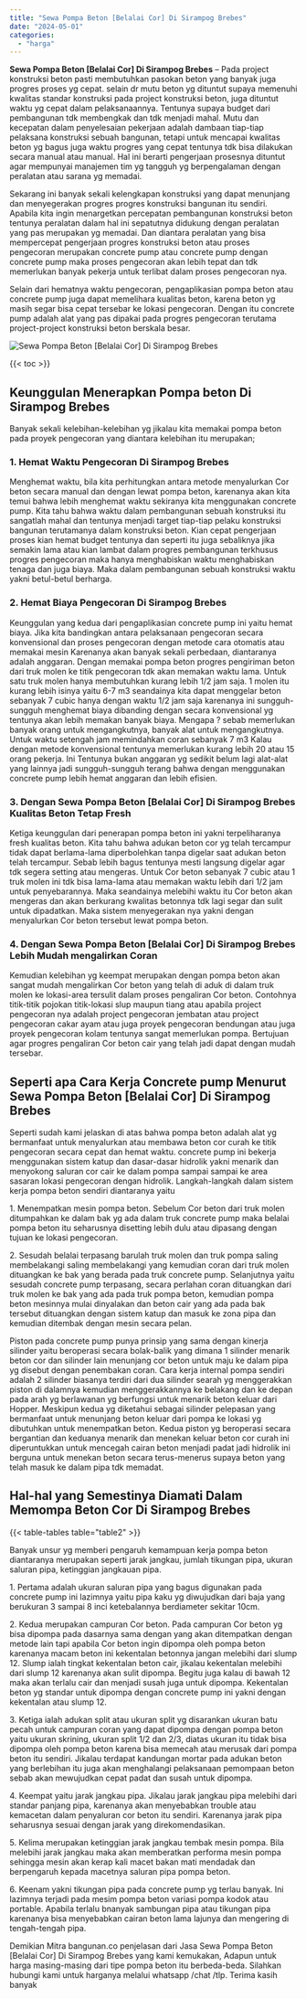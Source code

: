 ```yaml
---
title: "Sewa Pompa Beton [Belalai Cor] Di Sirampog Brebes"
date: "2024-05-01"
categories: 
  - "harga"
---
```


**Sewa Pompa Beton \[Belalai Cor\] Di Sirampog Brebes** – Pada project konstruksi beton pasti membutuhkan pasokan beton yang banyak juga progres proses yg cepat. selain dr mutu beton yg dituntut supaya memenuhi kwalitas standar konstruksi pada project konstruksi beton, juga dituntut waktu yg cepat dalam pelaksanaannya. Tentunya supaya budget dari pembangunan tdk membengkak dan tdk menjadi mahal. Mutu dan kecepatan dalam penyelesaian pekerjaan adalah dambaan tiap-tiap pelaksana konstruksi sebuah bangunan, tetapi untuk mencapai kwalitas beton yg bagus juga waktu progres yang cepat tentunya tdk bisa dilakukan secara manual atau manual. Hal ini berarti pengerjaan prosesnya dituntut agar mempunyai manajemen tim yg tangguh yg berpengalaman dengan peralatan atau sarana yg memadai.

Sekarang ini banyak sekali kelengkapan konstruksi yang dapat menunjang dan menyegerakan progres progres konstruksi bangunan itu sendiri. Apabila kita ingin menargetkan percepatan pembangunan konstruksi beton tentunya peralatan dalam hal ini sepatutnya didukung dengan peralatan yang pas merupakan yg memadai. Dan diantara peralatan yang bisa mempercepat pengerjaan progres konstruksi beton atau proses pengecoran merupakan concrete pump atau concrete pump dengan concrete pump maka proses pengecoran akan lebih tepat dan tdk memerlukan banyak pekerja untuk terlibat dalam proses pengecoran nya.

Selain dari hematnya waktu pengecoran, pengaplikasian pompa beton atau concrete pump juga dapat memelihara kualitas beton, karena beton yg masih segar bisa cepat tersebar ke lokasi pengecoran. Dengan itu concrete pump adalah alat yang pas dipakai pada progres pengecoran terutama project-project konstruksi beton berskala besar.

![Sewa Pompa Beton [Belalai Cor] Di Sirampog Brebes](/images/sewa-concrete-pump-25.png)

{{< toc >}}

## Keunggulan Menerapkan Pompa beton Di Sirampog Brebes

Banyak sekali kelebihan-kelebihan yg jikalau kita memakai pompa beton pada proyek pengecoran yang diantara kelebihan itu merupakan;

### 1\. Hemat Waktu Pengecoran Di Sirampog Brebes

Menghemat waktu, bila kita perhitungkan antara metode menyalurkan Cor beton secara manual dan dengan lewat pompa beton, karenanya akan kita temui bahwa lebih menghemat waktu sekiranya kita menggunakan concrete pump. Kita tahu bahwa waktu dalam pembangunan sebuah konstruksi itu sangatlah mahal dan tentunya menjadi target tiap-tiap pelaku konstruksi bangunan terutamanya dalam konstruksi beton. Kian cepat pengerjaan proses kian hemat budget tentunya dan seperti itu juga sebaliknya jika semakin lama atau kian lambat dalam progres pembangunan terkhusus progres pengecoran maka hanya menghabiskan waktu menghabiskan tenaga dan juga biaya. Maka dalam pembangunan sebuah konstruksi waktu yakni betul-betul berharga.

### 2\. Hemat Biaya Pengecoran Di Sirampog Brebes

Keunggulan yang kedua dari pengaplikasian concrete pump ini yaitu hemat biaya. Jika kita bandingkan antara pelaksanaan pengecoran secara konvensional dan proses pengecoran dengan metode cara otomatis atau memakai mesin Karenanya akan banyak sekali perbedaan, diantaranya adalah anggaran. Dengan memakai pompa beton progres pengiriman beton dari truk molen ke titik pengecoran tdk akan memakan waktu lama. Untuk satu truk molen hanya membutuhkan kurang lebih 1/2 jam saja. 1 molen itu kurang lebih isinya yaitu 6-7 m3 seandainya kita dapat menggelar beton sebanyak 7 cubic hanya dengan waktu 1/2 jam saja karenanya ini sungguh-sungguh menghemat biaya dibanding dengan secara konvensional yg tentunya akan lebih memakan banyak biaya. Mengapa ? sebab memerlukan banyak orang untuk mengangkutnya, banyak alat untuk mengangkutnya. Untuk waktu setengah jam memindahkan coran sebanyak 7 m3 Kalau dengan metode konvensional tentunya memerlukan kurang lebih 20 atau 15 orang pekerja. Ini Tentunya bukan anggaran yg sedikit belum lagi alat-alat yang lainnya jadi sungguh-sungguh terang bahwa dengan menggunakan concrete pump lebih hemat anggaran dan lebih efisien.

### 3\. Dengan Sewa Pompa Beton \[Belalai Cor\] Di Sirampog Brebes Kualitas Beton Tetap Fresh

Ketiga keunggulan dari penerapan pompa beton ini yakni terpeliharanya fresh kualitas beton. Kita tahu bahwa adukan beton cor yg telah tercampur tidak dapat berlama-lama diperbolehkan tanpa digelar saat adukan beton telah tercampur. Sebab lebih bagus tentunya mesti langsung digelar agar tdk segera setting atau mengeras. Untuk Cor beton sebanyak 7 cubic atau 1 truk molen ini tdk bisa lama-lama atau memakan waktu lebih dari 1/2 jam untuk penyebarannya. Maka seandainya melebihi waktu itu Cor beton akan mengeras dan akan berkurang kwalitas betonnya tdk lagi segar dan sulit untuk dipadatkan. Maka sistem menyegerakan nya yakni dengan menyalurkan Cor beton tersebut lewat pompa beton.

### 4\. Dengan Sewa Pompa Beton \[Belalai Cor\] Di Sirampog Brebes Lebih Mudah mengalirkan Coran

Kemudian kelebihan yg keempat merupakan dengan pompa beton akan sangat mudah mengalirkan Cor beton yang telah di aduk di dalam truk molen ke lokasi-area tersulit dalam proses pengaliran Cor beton. Contohnya titik-titik pojokan titik-lokasi slup maupun tiang atau apabila project pengecoran nya adalah project pengecoran jembatan atau project pengecoran cakar ayam atau juga proyek pengecoran bendungan atau juga proyek pengecoran kolam tentunya sangat memerlukan pompa. Bertujuan agar progres pengaliran Cor beton cair yang telah jadi dapat dengan mudah tersebar.

## Seperti apa Cara Kerja Concrete pump Menurut Sewa Pompa Beton \[Belalai Cor\] Di Sirampog Brebes

Seperti sudah kami jelaskan di atas bahwa pompa beton adalah alat yg bermanfaat untuk menyalurkan atau membawa beton cor curah ke titik pengecoran secara cepat dan hemat waktu. concrete pump ini bekerja menggunakan sistem katup dan dasar-dasar hidrolik yakni menarik dan menyokong saluran cor cair ke dalam pompa sampai sampai ke area sasaran lokasi pengecoran dengan hidrolik. Langkah-langkah dalam sistem kerja pompa beton sendiri diantaranya yaitu

1\. Menempatkan mesin pompa beton. Sebelum Cor beton dari truk molen ditumpahkan ke dalam bak yg ada dalam truk concrete pump maka belalai pompa beton itu seharusnya disetting lebih dulu atau dipasang dengan tujuan ke lokasi pengecoran.

2\. Sesudah belalai terpasang barulah truk molen dan truk pompa saling membelakangi saling membelakangi yang kemudian coran dari truk molen dituangkan ke bak yang berada pada truk concrete pump. Selanjutnya yaitu sesudah concrete pump terpasang, secara perlahan coran dituangkan dari truk molen ke bak yang ada pada truk pompa beton, kemudian pompa beton mesinnya mulai dinyalakan dan beton cair yang ada pada bak tersebut dituangkan dengan sistem katup dan masuk ke zona pipa dan kemudian ditembak dengan mesin secara pelan.

Piston pada concrete pump punya prinsip yang sama dengan kinerja silinder yaitu beroperasi secara bolak-balik yang dimana 1 silinder menarik beton cor dan silinder lain menunjang cor beton untuk maju ke dalam pipa yg disebut dengan penembakan coran. Cara kerja internal pompa sendiri adalah 2 silinder biasanya terdiri dari dua silinder searah yg menggerakkan piston di dalamnya kemudian menggerakkannya ke belakang dan ke depan pada arah yg berlawanan yg berfungsi untuk menarik beton keluar dari Hopper. Meskipun kedua yg diketahui sebagai silinder pelepasan yang bermanfaat untuk menunjang beton keluar dari pompa ke lokasi yg dibutuhkan untuk menempatkan beton. Kedua piston yg beroperasi secara bergantian dan keduanya menarik dan menekan keluar beton cor curah ini diperuntukkan untuk mencegah cairan beton menjadi padat jadi hidrolik ini berguna untuk menekan beton secara terus-menerus supaya beton yang telah masuk ke dalam pipa tdk memadat.

## Hal-hal yang Semestinya Diamati Dalam Memompa Beton Cor Di Sirampog Brebes

{{< table-tables table="table2" >}}

Banyak unsur yg memberi pengaruh kemampuan kerja pompa beton diantaranya merupakan seperti jarak jangkau, jumlah tikungan pipa, ukuran saluran pipa, ketinggian jangkauan pipa.

1\. Pertama adalah ukuran saluran pipa yang bagus digunakan pada concrete pump ini lazimnya yaitu pipa kaku yg diwujudkan dari baja yang berukuran 3 sampai 8 inci ketebalannya berdiameter sekitar 10cm.

2\. Kedua merupakan campuran Cor beton. Pada campuran Cor beton yg bisa dipompa pada dasarnya sama dengan yang akan ditempatkan dengan metode lain tapi apabila Cor beton ingin dipompa oleh pompa beton karenanya macam beton ini kekentalan betonnya jangan melebihi dari slump 12. Slump ialah tingkat kekentalan beton cair, jikalau kekentalan melebihi dari slump 12 karenanya akan sulit dipompa. Begitu juga kalau di bawah 12 maka akan terlalu cair dan menjadi susah juga untuk dipompa. Kekentalan beton yg standar untuk dipompa dengan concrete pump ini yakni dengan kekentalan atau slump 12.

3\. Ketiga ialah adukan split atau ukuran split yg disarankan ukuran batu pecah untuk campuran coran yang dapat dipompa dengan pompa beton yaitu ukuran skrining, ukuran split 1/2 dan 2/3, diatas ukuran itu tidak bisa dipompa oleh pompa beton karena bisa memecah atau merusak dari pompa beton itu sendiri. Jikalau terdapat kandungan mortar pada adukan beton yang berlebihan itu juga akan menghalangi pelaksanaan pemompaan beton sebab akan mewujudkan cepat padat dan susah untuk dipompa.

4\. Keempat yaitu jarak jangkau pipa. Jikalau jarak jangkau pipa melebihi dari standar panjang pipa, karenanya akan menyebabkan trouble atau kemacetan dalam penyaluran cor beton itu sendiri. Karenanya jarak pipa seharusnya sesuai dengan jarak yang direkomendasikan.

5\. Kelima merupakan ketinggian jarak jangkau tembak mesin pompa. Bila melebihi jarak jangkau maka akan memberatkan performa mesin pompa sehingga mesin akan kerap kali macet bakan mati mendadak dan berpengaruh kepada macetnya saluran pipa pompa beton.

6\. Keenam yakni tikungan pipa pada concrete pump yg terlau banyak. Ini lazimnya terjadi pada mesim pompa beton variasi pompa kodok atau portable. Apabila terlalu bnanyak sambungan pipa atau tikungan pipa karenanya bisa menyebabkan cairan beton lama lajunya dan mengering di tengah-tengah pipa.

Demikian Mitra bangunan.co penjelasan dari Jasa Sewa Pompa Beton \[Belalai Cor\] Di Sirampog Brebes yang kami kemukakan, Adapun untuk harga masing-masing dari tipe pompa beton itu berbeda-beda. Silahkan hubungi kami untuk harganya melalui whatsapp /chat /tlp. Terima kasih banyak
